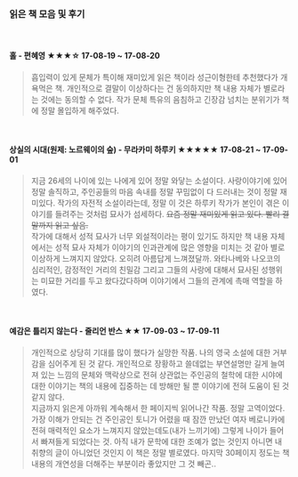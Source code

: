### 읽은 책 모음 및 후기  
  
</br>  
  
#### 홀 - 편혜영 ★★★☆ 17-08-19 ~ 17-08-20  
> 흡입력이 있게 문체가 특이해 재미있게 읽은 책이라 성근이형한테 추천했다가 개욕먹은 책. 개인적으로 결말이 이상하다는 건 동의하지만 책 내용 자체가 별로라는 것에는 동의할 수 없다. 작가 문체 특유의 음침하고 긴장감 넘치는 분위기가 책에 정말 몰입하게 해주었다.
  
</br>  
  
#### 상실의 시대(원제: 노르웨이의 숲) - 무라카미 하루키 ★★★★★ 17-08-21 ~ 17-09-01  
> 지금 26세의 나이에 있는 나에게 있어 정말 와닿는 소설이다. 사랑이야기에 있어 정말 솔직하고, 주인공들의 마음 속내를 정말 꾸밈없이 다 드러내는 것이 정말 재미있다. 작가의 자전적 소설이라는데, 정말 이 것은 하루키 작가가 본인이 겪은 이야기를 들려주는 것처럼 묘사가 섬세하다. <del>요즘 정말 재미있게 읽고 있다. 빨리 결말까지 읽고 싶음.</del> </br> 작가에 대해서 성적 묘사가 너무 외설적이라는 평이 있기도 하지만 책 내용 자체에서는 성적 묘사 자체가 이야기의 인과관계에 많은 영향을 미치는 것 같아 별로 이상하게 느껴지지 않았다. 오히려 아름답게 느껴졌달까. 와타나베와 나오코의 심리적인, 감정적인 거리의 친밀감 그리고 그들의 사랑에 대해서 묘사된 성행위는 미묘한 거리를 두고 왔다갔다하며 이야기에서 그들의 관계에 촉매 역할을 하였다.  
  
</br>  
  
#### 예감은 틀리지 않는다 - 줄리언 반스 ★★ 17-09-03 ~ 17-09-11 
> 개인적으로 상당히 기대를 많이 했다가 실망한 작품. 나의 영국 소설에 대한 거부감을 심어주게 된 것 같다. 개인적으로 장황하고 쓸데없는 부연설명만 길게 늘여져 있는 느낌의 문체와 맥락상으로 전혀 상관없는 주인공의 철학에 대한 시야에 대한 이야기는 책의 내용에 집중하는 데 방해만 될 뿐 이야기에 전혀 도움이 된 것 같지 않다. </br> 지금까지 읽은게 아까워 계속해서 한 페이지씩 읽어나간 작품. 정말 고역이었다. 가장 이해가 안되는 건 주인공인 토니가 어렸을 때 잠깐 만났던 여자 베로니카에 전혀 매력적인 요소가 느껴지지 않았는데도(내가 느끼기에) 그렇게 나이가 들어서 빠져들게 되었다는 것. 아직 내가 문학에 대한 조예가 없는 것인지 아니면 내 취향의 글이 아니었던 것인지 이 책은 정말 별로였다. 마지막 30페이지 정도는 책 내용의 개연성을 더해주는 부분이라 좋았지만 그 것 빼곤.. 
  

